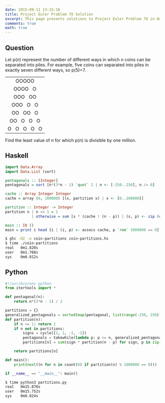 ```yaml
---
date: 2015-09-11 13:15:16
title: Project Euler Problem 78 Solution
excerpt: This page presents solutions to Project Euler Problem 78 in Haskell and Python.
comments: true
math: true
---
```



## Question

<p>Let p(<em>n</em>) represent the number of different ways in which <em>n</em> coins can be separated into piles. For example, five coins can separated into piles in exactly seven different ways, so p(5)=7.</p>
<table style="text-align: center; margin: 0 auto;" cellspacing="0" cellpadding="10">
<tbody><tr>
<td>OOOOO</td>
</tr>
<tr>
<td>OOOO&nbsp; &nbsp;O</td>
</tr>
<tr>
<td>OOO&nbsp; &nbsp;OO</td>
</tr>
<tr>
<td>OOO&nbsp; &nbsp;O&nbsp; &nbsp;O</td>
</tr>
<tr>
<td>OO&nbsp; &nbsp;OO&nbsp; &nbsp;O</td>
</tr>
<tr>
<td>OO&nbsp; &nbsp;O&nbsp; &nbsp;O&nbsp; &nbsp;O</td>
</tr>
<tr>
<td>O&nbsp; &nbsp;O&nbsp; &nbsp;O&nbsp; &nbsp;O&nbsp; &nbsp;O</td>
</tr>
</tbody></table>
<p>Find the least value of <em>n</em> for which p(<em>n</em>) is divisible by one million.</p>







## Haskell

```haskell
import Data.Array
import Data.List (sort)

pentagonals :: [Integer]
pentagonals = sort [n*(3*n - 1) `quot` 2 | n <- [-250..250], n /= 0]

cache :: Array Integer Integer
cache = array (0, 100000) [(x, partition x) | x <- [0..100000]]

partition :: Integer -> Integer
partition n | n <= 1 = 1
            | otherwise = sum [s * (cache ! (n - p)) | (s, p) <- zip (cycle [1, 1, -1, -1]) (takeWhile (<= n) pentagonals)]

main :: IO ()
main = print $ head [i | (i, p) <- assocs cache, p `rem` 1000000 == 0]
```


```bash
$ ghc -O2 -o coin-partitions coin-partitions.hs
$ time ./coin-partitions
real   0m1.820s
user   0m1.768s
sys    0m0.012s
```



## Python

```python
#!/usr/bin/env python
from itertools import *

def pentagonal(n):
    return n*(3*n - 1) / 2

partitions = {}
generalized_pentagonals = sorted(map(pentagonal, list(range(-250, 250))))[1:]
def partition(n):
    if n <= 1: return 1
    if n not in partitions:
        signs = cycle([1, 1, -1, -1])
        pentagonals = takewhile(lambda p: p <= n, generalized_pentagonals)
        partitions[n] = sum(sign * partition(n - p) for sign, p in zip(signs, pentagonals))

    return partitions[n]

def main():
    print(next((n for n in count(0) if partition(n) % 1000000 == 0)))

if __name__ == "__main__": main()
```


```bash
$ time python3 partitions.py
real   0m15.870s
user   0m15.752s
sys    0m0.024s
```


